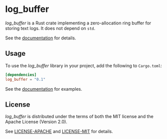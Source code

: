 log_buffer
==========

_log_buffer_ is a Rust crate implementing a zero-allocation ring buffer
for storing text logs. It does not depend on `std`.

See the [documentation][doc] for details.

[doc]: https://whitequark.github.io/rust-log_buffer/log_buffer/

Usage
-----

To use the _log_buffer_ library in your project, add the following to `Cargo.toml`:

```toml
[dependencies]
log_buffer = "0.1"
```

See the [documentation][doc] for examples.

License
-------

_log_buffer_ is distributed under the terms of both the MIT license
and the Apache License (Version 2.0).

See [LICENSE-APACHE](LICENSE-APACHE) and [LICENSE-MIT](LICENSE-MIT)
for details.
